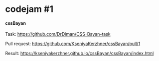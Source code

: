 # codejam #1
#### cssBayan

Task: https://github.com/DrDiman/CSS-Bayan-task

Pull request: https://github.com/KseniyaKerzhner/cssBayan/pull/1

Result: https://kseniyakerzhner.github.io/cssBayan/cssBayan/index.html
